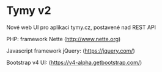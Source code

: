 # Tymy v2
Nové web UI pro aplikaci tymy.cz, postavené nad REST API

PHP: framework Nette (http://www.nette.org)

Javascript framework jQuery: (https://jquery.com/)

Bootstrap v4 UI: (https://v4-alpha.getbootstrap.com/)
